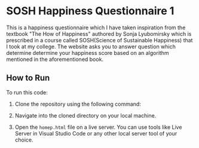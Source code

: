# SOSH Happiness Questionnaire 1
This is a happiness questionnaire which I have taken inspiration from the textbook "The How of Happiness" authored by Sonja Lyubomirsky which is prescribed in a course called SOSH(Science of Sustainable Happiness) that I took at my college. The website asks you to answer question which determine determine your happiness score based on an algorithm mentioned in the aforementioned book. 

 ## How to Run

  To run this code:

  1. Clone the repository using the following command: 

  2. Navigate into the cloned directory on your local machine.

  3. Open the `homep.html` file on a live server. You can use tools like Live Server in Visual Studio Code or any other local server tool of your choice.
